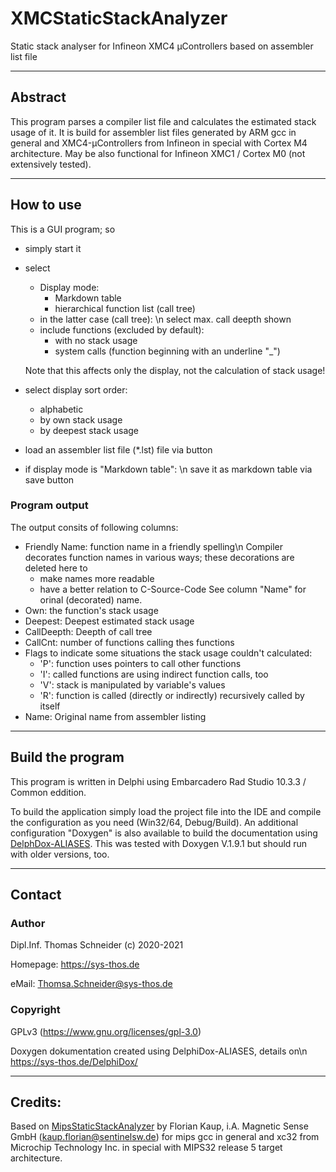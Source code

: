 ﻿XMCStaticStackAnalyzer
======================
Static stack analyser for Infineon XMC4 µControllers based on assembler list file


--------------------------------------------------------------------------------
Abstract
--------
This program parses a compiler list file and calculates the estimated stack usage of it.
It is build for assembler list files generated by ARM gcc in general and
XMC4-µControllers from Infineon in special with Cortex M4 architecture.
May be also functional for Infineon XMC1 / Cortex M0 (not extensively tested).


--------------------------------------------------------------------------------
How to use
----------
This is a GUI program; so
- simply start it
- select
  - Display mode:
    - Markdown table
    - hierarchical function list (call tree)
  - in the latter case (call tree): \n
    select max. call deepth shown
  - include functions (excluded by default):
    - with no stack usage
    - system calls (function beginning with an underline "_")

  Note that this affects only the display, not the calculation of stack usage!
- select display sort order:
  - alphabetic
  - by own stack usage
  - by deepest stack usage
- load an assembler list file (*.lst) file via button
- if display mode is "Markdown table": \n
  save it as markdown table via save button

### Program output
The output consits of following columns:
- Friendly Name: function name in a friendly spelling\n
  Compiler decorates function names in various ways; these decorations are
  deleted here to
  - make names more readable
  - have a better relation to C-Source-Code
  See column "Name" for orinal (decorated) name.
- Own: the function's stack usage
- Deepest: Deepest estimated stack usage
- CallDeepth: Deepth of call tree
- CallCnt: number of functions calling thes functions
- Flags to indicate some situations the stack usage couldn't calculated:
  - 'P': function uses pointers to call other functions
  - 'I': called functions are using indirect function calls, too
  - 'V': stack is manipulated by variable's values
  - 'R': function is called (directly or indirectly) recursively called by itself
- Name: Original name from assembler listing


--------------------------------------------------------------------------------
Build the program
-----------------
This program is written in Delphi using Embarcadero Rad Studio 10.3.3 / Common eddition.

To build the application simply load the project file into the IDE and compile
the configuration as you need (Win32/64, Debug/Build). An additional configuration
"Doxygen" is also available to build the documentation using [DelphDox-ALIASES](https://sys-thos.de/DelphiDox/).
This was tested with Doxygen V.1.9.1 but should run with older versions, too.


--------------------------------------------------------------------------------
Contact
-------

### Author
Dipl.Inf. Thomas Schneider (c) 2020-2021

Homepage: https://sys-thos.de

eMail:    Thomsa.Schneider@sys-thos.de

### Copyright
GPLv3 (https://www.gnu.org/licenses/gpl-3.0)

Doxygen dokumentation created using DelphiDox-ALIASES, details on\n
https://sys-thos.de/DelphiDox/


--------------------------------------------------------------------------------
Credits:
--------
Based on [MipsStaticStackAnalyzer](https://github.com/SentinelSw/MipsStaticStackAnalyzer)
by Florian Kaup, i.A. Magnetic Sense GmbH (kaup.florian@sentinelsw.de)
for mips gcc in general and xc32 from Microchip Technology Inc. in
special with MIPS32 release 5 target architecture.


